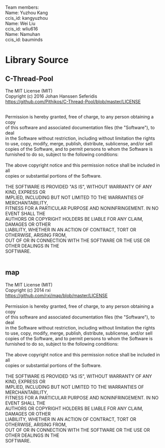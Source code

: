 Team members:<br/>
Name: Yuzhou Kang<br/> ccis_id: kangyuzhou <br/>
Name: Wei Liu <br/>ccis_id: wliu616<br/>
Name: Namuhan <br/>ccis_id: bauminds<br/>

# Library Source <br/>
## C-Thread-Pool <br/>
The MIT License (MIT) <br/>
Copyright (c) 2016 Johan Hanssen Seferidis <br/>
https://github.com/Pithikos/C-Thread-Pool/blob/master/LICENSE <br/>
<br/>

Permission is hereby granted, free of charge, to any person obtaining a copy<br/>
of this software and associated documentation files (the "Software"), to deal<br/>
in the Software without restriction, including without limitation the rights<br/>
to use, copy, modify, merge, publish, distribute, sublicense, and/or sell<br/>
copies of the Software, and to permit persons to whom the Software is<br/>
furnished to do so, subject to the following conditions:<br/>
<br/>
The above copyright notice and this permission notice shall be included in all<br/>
copies or substantial portions of the Software.<br/>
<br/>
THE SOFTWARE IS PROVIDED "AS IS", WITHOUT WARRANTY OF ANY KIND, EXPRESS OR<br/>
IMPLIED, INCLUDING BUT NOT LIMITED TO THE WARRANTIES OF MERCHANTABILITY,<br/>
FITNESS FOR A PARTICULAR PURPOSE AND NONINFRINGEMENT. IN NO EVENT SHALL THE<br/>
AUTHORS OR COPYRIGHT HOLDERS BE LIABLE FOR ANY CLAIM, DAMAGES OR OTHER<br/>
LIABILITY, WHETHER IN AN ACTION OF CONTRACT, TORT OR OTHERWISE, ARISING FROM,<br/>
OUT OF OR IN CONNECTION WITH THE SOFTWARE OR THE USE OR OTHER DEALINGS IN THE<br/>
SOFTWARE.<br/>
<br/>
## map <br/>
The MIT License (MIT) <br/>
Copyright (c) 2014 rxi <br/>
https://github.com/rxi/map/blob/master/LICENSE <br/>
<br/>
Permission is hereby granted, free of charge, to any person obtaining a copy<br/>
of this software and associated documentation files (the "Software"), to deal<br/>
in the Software without restriction, including without limitation the rights<br/>
to use, copy, modify, merge, publish, distribute, sublicense, and/or sell<br/>
copies of the Software, and to permit persons to whom the Software is<br/>
furnished to do so, subject to the following conditions:<br/>
<br/>
The above copyright notice and this permission notice shall be included in all<br/>
copies or substantial portions of the Software.<br/>
<br/>
THE SOFTWARE IS PROVIDED "AS IS", WITHOUT WARRANTY OF ANY KIND, EXPRESS OR<br/>
IMPLIED, INCLUDING BUT NOT LIMITED TO THE WARRANTIES OF MERCHANTABILITY,<br/>
FITNESS FOR A PARTICULAR PURPOSE AND NONINFRINGEMENT. IN NO EVENT SHALL THE<br/>
AUTHORS OR COPYRIGHT HOLDERS BE LIABLE FOR ANY CLAIM, DAMAGES OR OTHER<br/>
LIABILITY, WHETHER IN AN ACTION OF CONTRACT, TORT OR OTHERWISE, ARISING FROM,<br/>
OUT OF OR IN CONNECTION WITH THE SOFTWARE OR THE USE OR OTHER DEALINGS IN THE<br/>
SOFTWARE.<br/>
<br/>
